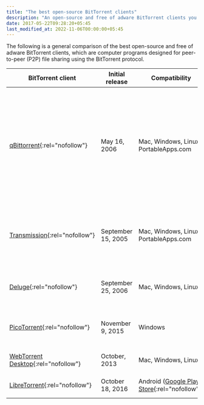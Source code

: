 ```yaml
---
title: "The best open-source BitTorrent clients"
description: "An open-source and free of adware BitTorrent clients you should definitely check out."
date: 2017-05-22T09:28:20+05:45
last_modified_at: 2022-11-06T00:00:00+05:45
---
```


The following is a general comparison of the best open-source and free of adware BitTorrent clients, which are computer programs designed for peer-to-peer (P2P) file sharing using the BitTorrent protocol.

| BitTorrent client                                                               | Initial release    | Compatibility                                                                                                                       | Features                                                                                                                                                                                                     | Programming language |
| ------------------------------------------------------------------------------- | ------------------ | ----------------------------------------------------------------------------------------------------------------------------------- | ------------------------------------------------------------------------------------------------------------------------------------------------------------------------------------------------------------ | -------------------- |
| [qBittorrent](http://qbittorrent.org/){:rel="nofollow"}                         | May 16, 2006       | Mac, Windows, Linux, PortableApps.com                                                                                               | Ad-free, Magnet URI, Preload Magnet metadata, Super seeding, HTTP Web seeding, Built-in RSS reader, Command line interface, Integrated Search, Lightweight, Multiple languages, Torrent search, Speed charts | C++ (Qt), Python     |
| [Transmission](http://transmissionbt.com/){:rel="nofollow"}                     | September 15, 2005 | Mac, Windows, Linux, PortableApps.com                                                                                               | Ad-free, Magnet URI, Preload Magnet metadata, HTTP Web seeding, Command Line support, Lightweight                                                                                                            | C, Objective-C       |
| [Deluge](http://deluge-torrent.org/){:rel="nofollow"}                           | September 25, 2006 | Mac, Windows, Linux                                                                                                                 | Ad-free, Magnet URI, HTTP Web seeding, Extensible by Plugins/Extensions                                                                                                                                      | Python, C++          |
| [PicoTorrent](http://picotorrent.org/){:rel="nofollow"}                         | November 9, 2015   | Windows                                                                                                                             | Libtorrent based, Lightweight, Support for Magnet links, Portable                                                                                                                                            | C++                  |
| [WebTorrent Desktop](http://webtorrent.io/desktop/){:rel="nofollow"}            | October, 2013      | Mac, Windows, Linux                                                                                                                 | Videos & Movies, Torrent streaming, Torrent player                                                                                                                                                           | node.js              |
| [LibreTorrent](https://gitlab.com/proninyaroslav/libretorrent){:rel="nofollow"} | October 18, 2016   | Android ([Google Play Store](https://play.google.com/store/apps/details?id=org.proninyaroslav.libretorrent&gl=US){:rel="nofollow"}) | Full-featured torrent client for Android                                                                                                                                                                     | Java                 |
